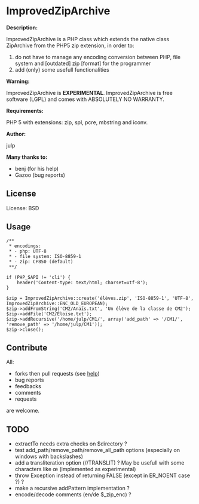 # ImprovedZipArchive #

**Description:**

ImprovedZipArchive is a PHP class which extends the native class ZipArchive from the PHP5 zip extension, in order to:

1. do not have to manage any encoding conversion between PHP, file system and [outdated] zip [format] for the programmer
2. add (only) some usefull functionalities


**Warning:**

ImprovedZipArchive is **EXPERIMENTAL**. ImprovedZipArchive is free software (LGPL) and comes with ABSOLUTELY NO WARRANTY.


**Requirements:**

PHP 5 with extensions: zip, spl, pcre, mbstring and iconv.


**Author:**

julp


**Many thanks to:**

* benj (for his help)
* Gazoo (bug reports)

## License ##

License: BSD

## Usage ##

    /**
     * encodings:
     * - php: UTF-8
     * - file system: ISO-8859-1
     * - zip: CP850 (default)
     **/

    if (PHP_SAPI != 'cli') {
        header('Content-type: text/html; charset=utf-8');
    }

    $zip = ImprovedZipArchive::create('élèves.zip', 'ISO-8859-1', 'UTF-8', ImprovedZipArchive::ENC_OLD_EUROPEAN);
    $zip->addFromString('CM2/Anaïs.txt', 'Un élève de la classe de CM2');
    $zip->addFile('CM2/Éloïse.txt');
    $zip->addRecursive('/home/julp/CM1/', array('add_path' => '/CM1/', 'remove_path' => '/home/julp/CM1'));
    $zip->close();

## Contribute ##

All:

* forks then pull requests (see [help](http://help.github.com/forking/))
* bug reports
* feedbacks
* comments
* requests

are welcome.

## TODO ##

* extractTo needs extra checks on $directory ?
* test add_path/remove_path/remove_all_path options (especially on windows with backslashes)
* add a transliteration option (//TRANSLIT) ? May be usefull with some characters like œ (implemented as experimental)
* throw Exception instead of returning FALSE (except in ER_NOENT case ?) ?
* make a recursive addPattern implementation ?
* encode/decode comments (en/de $_zip_enc) ?